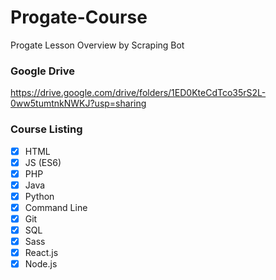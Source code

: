 # Progate-Course
Progate Lesson Overview by Scraping Bot

### Google Drive
https://drive.google.com/drive/folders/1ED0KteCdTco35rS2L-0ww5tumtnkNWKJ?usp=sharing

### Course Listing
- [x] HTML
- [x] JS (ES6)
- [x] PHP
- [x] Java
- [x] Python
- [x] Command Line
- [x] Git
- [x] SQL
- [x] Sass
- [x] React.js
- [x] Node.js
